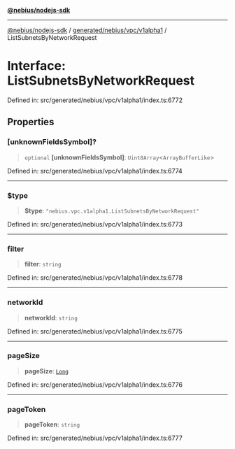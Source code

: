 [**@nebius/nodejs-sdk**](../../../../../README.md)

---

[@nebius/nodejs-sdk](../../../../../README.md) / [generated/nebius/vpc/v1alpha1](../README.md) / ListSubnetsByNetworkRequest

# Interface: ListSubnetsByNetworkRequest

Defined in: src/generated/nebius/vpc/v1alpha1/index.ts:6772

## Properties

### \[unknownFieldsSymbol\]?

> `optional` **\[unknownFieldsSymbol\]**: `Uint8Array`\<`ArrayBufferLike`\>

Defined in: src/generated/nebius/vpc/v1alpha1/index.ts:6774

---

### $type

> **$type**: `"nebius.vpc.v1alpha1.ListSubnetsByNetworkRequest"`

Defined in: src/generated/nebius/vpc/v1alpha1/index.ts:6773

---

### filter

> **filter**: `string`

Defined in: src/generated/nebius/vpc/v1alpha1/index.ts:6778

---

### networkId

> **networkId**: `string`

Defined in: src/generated/nebius/vpc/v1alpha1/index.ts:6775

---

### pageSize

> **pageSize**: [`Long`](../../../../../runtime/protos/core/classes/Long.md)

Defined in: src/generated/nebius/vpc/v1alpha1/index.ts:6776

---

### pageToken

> **pageToken**: `string`

Defined in: src/generated/nebius/vpc/v1alpha1/index.ts:6777

